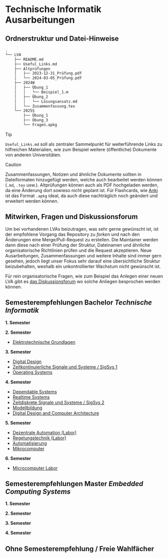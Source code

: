 # Technische Informatik Ausarbeitungen

## Ordnerstruktur und Datei-Hinweise

```txt
.
└── LVA
    ├── README.md
    ├── Useful_Links.md
    ├── Altprüfungen
    │   ├── 2023-12-31_Prüfung.pdf
    │   └── 2024-03-05_Prüfung.pdf
    ├── 2024W
    │   ├── Übung_1
    │   │   └── Beispiel_1.m
    │   ├── Übung_2
    │   │   └── Lösungsansatz.md
    │   └── Zusammenfassung.tex
    └── 2025S
        ├── Übung_1
        ├── Übung_3
        └── Fragen.apkg

```


> [!TIP]
> `Useful_Links.md` soll als zentraler Sammelpunkt für weiterführende Links zu hilfreichen Materialien, wie zum Beispiel weitere (öffentliche) Dokumente von anderen Universitäten.

> [!Caution]
>
> Zusammenfassungen, Notizen und ähnliche Dokumente sollten in Dateiformaten hinzugefügt werden, welche auch bearbeitet werden können (`.md`, `.tex` usw.). Altprüfungen können auch als PDF hochgeladen werden, da eine Änderung dort sowieso nicht geplant ist. Für Flashcards, wie [Anki](https://apps.ankiweb.net/) ist das Format `.apkg` ideal, da auch diese nachträglich noch geändert und erweitert werden können.

## Mitwirken, Fragen und Diskussionsforum

Um bei vorhandenen LVAs beizutragen, was sehr gerne gewünscht ist, ist der empfohlene Vorgang das Repository zu *forken* und nach den Änderungen eine Merge/Pull-Request zu erstellen. Die Maintainer werden dann diese nach einer Prüfung der Struktur, Dateinamen und ähnliche organisatorische Richtlinien prüfen und die Request akzeptieren. Neue Ausarbeitungen, Zusammenfassungen und weitere Inhalte sind immer gern gesehen, jedoch liegt unser Fokus sehr darauf eine übersichtliche Struktur beizubehalten, weshalb ein unkontrollierter Wachstum nicht gewünscht ist.

Für rein organisatorische Fragen, wie zum Beispiel das Anlegen einer neuen LVA gibt es [das Diskussionsforum](https://github.com/orgs/Technische-Informatik-Ausarbeitungen/discussions) wo solche Anliegen besprochen werden können.

## Semesterempfehlungen Bachelor *Technische Informatik*

**1. Semester**



**2. Semester**

- [Elektrotechnische Grundlagen](https://github.com/Technische-Informatik-Ausarbeitungen/ETG)

**3. Semester**

- [Digital Design](https://github.com/Technische-Informatik-Ausarbeitungen/DIDES)
- [Zeitkontinuierliche Signale und Systeme / SigSys 1](https://github.com/Technische-Informatik-Ausarbeitungen/ZKSS)
- [Operating Systems](https://github.com/Technische-Informatik-Ausarbeitungen/OSVU)

**4. Semester**

- [Dependable Systems](https://github.com/Technische-Informatik-Ausarbeitungen/DEPSYS)
- [Realtime Systems](https://github.com/Technische-Informatik-Ausarbeitungen/RTSYS)
- [Zeitdiskrete Signale und Systeme / SigSys 2](https://github.com/Technische-Informatik-Ausarbeitungen/ZDSS)
- [Modellbildung](https://github.com/Technische-Informatik-Ausarbeitungen/MB)
- [Digital Design and Computer Architecture](https://github.com/Technische-Informatik-Ausarbeitungen/DDCA)

**5. Semester**

- [Dezentrale Automation (Labor)](https://github.com/Technische-Informatik-Ausarbeitungen/DALU)
- [Regelungstechnik (Labor)](https://github.com/Technische-Informatik-Ausarbeitungen/RTLU)
- [Automatisierung](https://github.com/Technische-Informatik-Ausarbeitungen/AUT)
- [Mikrocomputer](https://github.com/Technische-Informatik-Ausarbeitungen/MC)

**6. Semester**

- [Microcomputer Labor](https://github.com/Technische-Informatik-Ausarbeitungen/MCLU)

## Semesterempfehlungen Master *Embedded Computing Systems*

**1. Semester**

**2. Semester**

**3. Semester**

**4. Semester**

## Ohne Semesterempfehlung / Freie Wahlfächer
